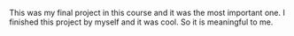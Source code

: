 This was my final project in this course and it was the most important one. I finished this project by myself and it was cool. So it is meaningful to me.
